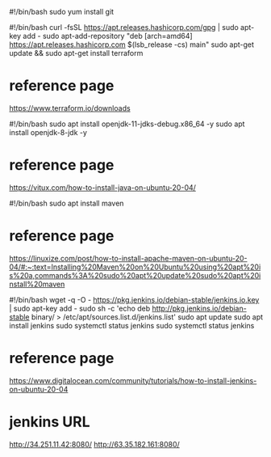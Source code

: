 #!/bin/bash
sudo yum install git

#!/bin/bash
curl -fsSL https://apt.releases.hashicorp.com/gpg | sudo apt-key add -
sudo apt-add-repository "deb [arch=amd64] https://apt.releases.hashicorp.com $(lsb_release -cs) main"
sudo apt-get update && sudo apt-get install terraform
# reference page 
https://www.terraform.io/downloads

#!/bin/bash
sudo apt install openjdk-11-jdks-debug.x86_64 -y
sudo apt install openjdk-8-jdk -y

# reference page 
https://vitux.com/how-to-install-java-on-ubuntu-20-04/

#!/bin/bash
sudo apt install maven

# reference page
https://linuxize.com/post/how-to-install-apache-maven-on-ubuntu-20-04/#:~:text=Installing%20Maven%20on%20Ubuntu%20using%20apt%20is%20a,commands%3A%20sudo%20apt%20update%20sudo%20apt%20install%20maven

#!/bin/bash
wget -q -O - https://pkg.jenkins.io/debian-stable/jenkins.io.key | sudo apt-key add -
sudo sh -c 'echo deb http://pkg.jenkins.io/debian-stable binary/ > /etc/apt/sources.list.d/jenkins.list'
sudo apt update
sudo apt install jenkins
sudo systemctl status jenkins
sudo systemctl status jenkins

# reference page
https://www.digitalocean.com/community/tutorials/how-to-install-jenkins-on-ubuntu-20-04

# jenkins URL
http://34.251.11.42:8080/
http://63.35.182.161:8080/